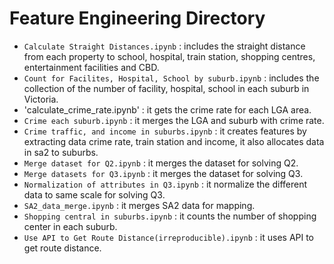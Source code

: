 # Feature Engineering Directory
- `Calculate Straight Distances.ipynb` : includes the straight distance from each property to school, hospital, train station, shopping centres, entertainment facilities   and CBD. 
- `Count for Facilites, Hospital, School by suburb.ipynb` : includes the collection of the number of facility, hospital, school in each suburb in Victoria. 
- 'calculate_crime_rate.ipynb' : it gets the crime rate for each LGA area.
- `Crime each suburb.ipynb` : it merges the LGA and suburb with crime rate. 
- `Crime traffic, and income in suburbs.ipynb` : it creates features by extracting data crime rate, train station and income, it also allocates data in sa2 to suburbs. 
- `Merge dataset for Q2.ipynb` : it merges the dataset for solving Q2. 
- `Merge datasets for Q3.ipynb` : it merges the dataset for solving Q3.  
- `Normalization of attributes in Q3.ipynb` : it normalize the different data to same scale for solving Q3.   
- `SA2_data_merge.ipynb` : it merges SA2 data for mapping.
- `Shopping central in suburbs.ipynb` : it counts the number of shopping center in each suburb.
- `Use API to Get Route Distance(irreproducible).ipynb` : it uses API to get route distance.
